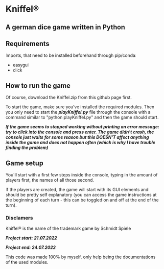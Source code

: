 # Kniffel®
## A german dice game written in Python

## Requirements
Imports, that need to be installed beforehand through pip/conda:
- easygui
- click 

## How to run the game
Of course, download the Kniffel.zip from this github page first.

To start the game, make sure you've installed the required modules. Then you only need to start the ***playKniffel.py*** file through the console
with a command similar to "python playKniffel.py" and then the game should start.

***If the game seems to stopped working without printing an error message: try to click into the console and press enter. The game didn't crash, the console just waits for some reason but this DOESN'T affect anything inside the game and does not happen often (which is why I have trouble finding the problem)***

## Game setup
You'll start with a first few steps inside the console, typing in the amount of players first, the names of all those second.

If the players are created, the game will start with its GUI elements and should be pretty self explanatory (you can access the game instructions at the beginning of each turn - this can be toggled on and off at the end of the turn).

### Disclamers
Kniffel® is the name of the trademark game by Schmidt Spiele

***Project start: 21.07.2022*** 

***Project end: 24.07.2022*** 

This code was made 100% by myself, only help being the documentations of the used modules.
